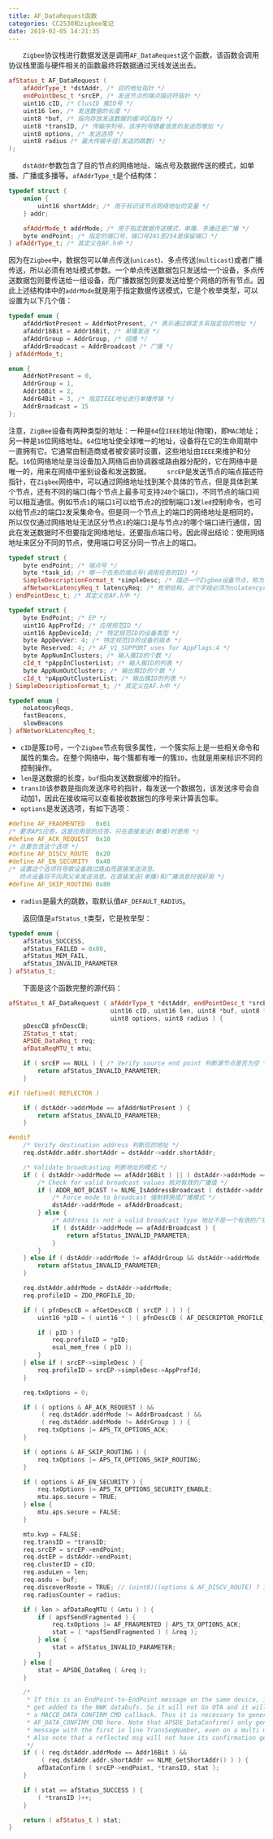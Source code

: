 ```yaml
---
title: AF_DataRequest函数
categories: CC2530和zigbee笔记
date: 2019-02-05 14:21:35
---
```

&emsp;&emsp;`Zigbee`协议栈进行数据发送是调用`AF_DataRequest`这个函数，该函数会调用协议栈里面与硬件相关的函数最终将数据通过天线发送出去。<!--more-->

``` cpp
afStatus_t AF_DataRequest (
    afAddrType_t *dstAddr, /* 目的地址指针 */
    endPointDesc_t *srcEP, /* 发送节点的端点描述符指针 */
    uint16 cID, /* ClusID 簇ID号 */
    uint16 len, /* 发送数据的长度 */
    uint8 *buf, /* 指向存放发送数据的缓冲区指针 */
    uint8 *transID, /* 传输序列号，该序列号随着信息的发送而增加 */
    uint8 options, /* 发送选项 */
    uint8 radius /* 最大传输半径(发送的跳数) */
);
```

&emsp;&emsp;`dstAddr`参数包含了目的节点的网络地址、端点号及数据传送的模式，如单播、广播或多播等。`afAddrType_t`是个结构体：

``` cpp
typedef struct {
    union {
        uint16 shortAddr; /* 用于标识该节点网络地址的变量 */
    } addr;

    afAddrMode_t addrMode; /* 用于指定数据传送模式，单播、多播还是广播 */
    byte endPoint; /* 指定的端口号，端口号241至254是保留端口 */
} afAddrType_t; /* 其定义在AF.h中 */
```

因为在`Zigbee`中，数据包可以单点传送(`unicast`)、多点传送(`multicast`)或者广播传送，所以必须有地址模式参数。一个单点传送数据包只发送给一个设备，多点传送数据包则要传送给一组设备，而广播数据包则要发送给整个网络的所有节点。因此上述结构体中的`addrMode`就是用于指定数据传送模式，它是个枚举类型，可以设置为以下几个值：

``` cpp
typedef enum {
    afAddrNotPresent = AddrNotPresent, /* 表示通过绑定关系指定目的地址 */
    afAddr16Bit = Addr16Bit, /* 单播发送 */
    afAddrGroup = AddrGroup, /* 组播 */
    afAddrBroadcast = AddrBroadcast /* 广播 */
} afAddrMode_t;

enum {
    AddrNotPresent = 0,
    AddrGroup = 1,
    Addr16Bit = 2,
    Addr64Bit = 3, /* 指定IEEE地址进行单播传输 */
    AddrBroadcast = 15
};
```

注意，`ZigBee`设备有两种类型的地址：一种是`64`位`IEEE`地址(物理)，即`MAC`地址；另一种是`16`位网络地址。`64`位地址使全球唯一的地址，设备将在它的生命周期中一直拥有它。它通常由制造商或者被安装时设置，这些地址由`IEEE`来维护和分配。`16`位网络地址是当设备加入网络后由协调器或路由器分配的，它在网络中是唯一的，用来在网络中鉴别设备和发送数据。
&emsp;&emsp;`srcEP`是发送节点的端点描述符指针，在`Zigbee`网络中，可以通过网络地址找到某个具体的节点，但是具体到某个节点，还有不同的端口(每个节点上最多可支持`240`个端口)，不同节点的端口间可以相互通信。例如节点`1`的端口`1`可以给节点`2`的控制端口`1`发`led`控制命令，也可以给节点`2`的端口`2`发采集命令。但是同一个节点上的端口的网络地址是相同的，所以仅仅通过网络地址无法区分节点`1`的端口`1`是与节点`2`的哪个端口进行通信，因此在发送数据时不但要指定网络地址，还要指点端口号。因此得出结论：使用网络地址来区分不同的节点，使用端口号区分同一节点上的端口。

``` cpp
typedef struct {
    byte endPoint; /* 端点号 */
    byte *task_id; /* 哪一个任务的端点号(调用任务的ID) */
    SimpleDescriptionFormat_t *simpleDesc; /* 描述一个Zigbee设备节点，称为简单设备描述符 */
    afNetworkLatencyReq_t latencyReq; /* 枚举结构，这个字段必须为nolatencyreqs */
} endPointDesc_t; /* 其定义在AF.h中 */

typedef struct {
    byte EndPoint; /* EP */
    uint16 AppProfId; /* 应用规范ID */
    uint16 AppDeviceId; /* 特定规范ID的设备类型 */
    byte AppDevVer: 4; /* 特定规范ID的设备的版本 */
    byte Reserved: 4; /* AF_V1_SUPPORT uses for AppFlags:4 */
    byte AppNumInClusters; /* 输入簇ID的个数 */
    cId_t *pAppInClusterList; /* 输入簇ID的列表 */
    byte AppNumOutClusters; /* 输出簇ID的个数 */
    cId_t *pAppOutClusterList; /* 输出簇ID的列表 */
} SimpleDescriptionFormat_t; /* 其定义在AF.h中 */

typedef enum {
    noLatencyReqs,
    fastBeacons,
    slowBeacons
} afNetworkLatencyReq_t;
```

- `cID`是簇`ID`号，一个`Zigbee`节点有很多属性，一个簇实际上是一些相关命令和属性的集合。在整个网络中，每个簇都有唯一的簇`ID`，也就是用来标识不同的控制操作。
- `len`是送数据的长度，`buf`指向发送数据缓冲的指针。
- `transID`该参数是指向发送序号的指针，每发送一个数据包，该发送序号会自动加1，因此在接收端可以查看接收数据包的序号来计算丢包率。
- `options`是发送选项，有如下选项：

``` cpp
#define AF_FRAGMENTED   0x01
/* 要求APS应答，这是应用层的应答，只在直接发送(单播)时使用 */
#define AF_ACK_REQUEST  0x10
/* 总要包含这个选项 */
#define AF_DISCV_ROUTE  0x20
#define AF_EN_SECURITY  0x40
/* 设置这个选项将导致设备跳过路由而直接发送消息。
   终点设备将不向其父亲发送消息。在直接发送(单播)和广播消息时很好用 */
#define AF_SKIP_ROUTING 0x80
```

- `radius`是最大的跳数，取默认值`AF_DEFAULT_RADIUS`。

&emsp;&emsp;返回值是`afStatus_t`类型，它是枚举型：

``` cpp
typedef enum {
    afStatus_SUCCESS,
    afStatus_FAILED = 0x80,
    afStatus_MEM_FAIL,
    afStatus_INVALID_PARAMETER
} afStatus_t;
```

&emsp;&emsp;下面是这个函数完整的源代码：

``` cpp
afStatus_t AF_DataRequest ( afAddrType_t *dstAddr, endPointDesc_t *srcEP,
                            uint16 cID, uint16 len, uint8 *buf, uint8 *transID,
                            uint8 options, uint8 radius ) {
    pDescCB pfnDescCB;
    ZStatus_t stat;
    APSDE_DataReq_t req;
    afDataReqMTU_t mtu;

    if ( srcEP == NULL ) { /* Verify source end point 判断源节点是否为空 */
        return afStatus_INVALID_PARAMETER;
    }

#if !defined( REFLECTOR )

    if ( dstAddr->addrMode == afAddrNotPresent ) {
        return afStatus_INVALID_PARAMETER;
    }

#endif
    /* Verify destination address 判断目的地址 */
    req.dstAddr.addr.shortAddr = dstAddr->addr.shortAddr;

    /* Validate broadcasting 判断地址的模式 */
    if ( ( dstAddr->addrMode == afAddr16Bit ) || ( dstAddr->addrMode == afAddrBroadcast ) ) {
        /* Check for valid broadcast values 核对有效的广播值 */
        if ( ADDR_NOT_BCAST != NLME_IsAddressBroadcast ( dstAddr->addr.shortAddr ) ) {
            /* Force mode to broadcast 强制转换成广播模式 */
            dstAddr->addrMode = afAddrBroadcast;
        } else {
            /* Address is not a valid broadcast type 地址不是一个有效的广播地址类型 */
            if ( dstAddr->addrMode == afAddrBroadcast ) {
                return afStatus_INVALID_PARAMETER;
            }
        }
    } else if ( dstAddr->addrMode != afAddrGroup && dstAddr->addrMode != afAddrNotPresent ) {
        return afStatus_INVALID_PARAMETER;
    }

    req.dstAddr.addrMode = dstAddr->addrMode;
    req.profileID = ZDO_PROFILE_ID;

    if ( ( pfnDescCB = afGetDescCB ( srcEP ) ) ) {
        uint16 *pID = ( uint16 * ) ( pfnDescCB ( AF_DESCRIPTOR_PROFILE_ID, srcEP->endPoint ) );

        if ( pID ) {
            req.profileID = *pID;
            osal_mem_free ( pID );
        }
    } else if ( srcEP->simpleDesc ) {
        req.profileID = srcEP->simpleDesc->AppProfId;
    }

    req.txOptions = 0;

    if ( ( options & AF_ACK_REQUEST ) &&
         ( req.dstAddr.addrMode != AddrBroadcast ) &&
         ( req.dstAddr.addrMode != AddrGroup ) ) {
        req.txOptions |= APS_TX_OPTIONS_ACK;
    }

    if ( options & AF_SKIP_ROUTING ) {
        req.txOptions |= APS_TX_OPTIONS_SKIP_ROUTING;
    }

    if ( options & AF_EN_SECURITY ) {
        req.txOptions |= APS_TX_OPTIONS_SECURITY_ENABLE;
        mtu.aps.secure = TRUE;
    } else {
        mtu.aps.secure = FALSE;
    }

    mtu.kvp = FALSE;
    req.transID = *transID;
    req.srcEP = srcEP->endPoint;
    req.dstEP = dstAddr->endPoint;
    req.clusterID = cID;
    req.asduLen = len;
    req.asdu = buf;
    req.discoverRoute = TRUE; // (uint8)((options & AF_DISCV_ROUTE) ? 1 : 0);
    req.radiusCounter = radius;

    if ( len > afDataReqMTU ( &mtu ) ) {
        if ( apsfSendFragmented ) {
            req.txOptions |= AF_FRAGMENTED | APS_TX_OPTIONS_ACK;
            stat = ( *apsfSendFragmented ) ( &req );
        } else {
            stat = afStatus_INVALID_PARAMETER;
        }
    } else {
        stat = APSDE_DataReq ( &req );
    }

    /*
     * If this is an EndPoint-to-EndPoint message on the same device, it will not
     * get added to the NWK databufs. So it will not Go OTA and it will not get
     * a MACCB_DATA_CONFIRM_CMD callback. Thus it is necessary to generate the
     * AF_DATA_CONFIRM_CMD here. Note that APSDE_DataConfirm() only generates one
     * message with the first in line TransSeqNumber, even on a multi message.
     * Also note that a reflected msg will not have its confirmation generated here.
     */
    if ( ( req.dstAddr.addrMode == Addr16Bit ) &&
         ( req.dstAddr.addr.shortAddr == NLME_GetShortAddr() ) ) {
        afDataConfirm ( srcEP->endPoint, *transID, stat );
    }

    if ( stat == afStatus_SUCCESS ) {
        ( *transID )++;
    }

    return ( afStatus_t ) stat;
}
```